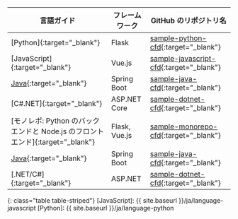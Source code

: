 | 言語ガイド                                                      | フレームワーク       | GitHub のリポジトリ名                              |
| ---------------------------------------------------------- | ------------- | ------------------------------------------- |
| [Python]{:target="_blank"}                                 | Flask         | [sample-python-cfd][]{:target="_blank"}     |
| [JavaScript]{:target="_blank"}                             | Vue.js        | [sample-javascript-cfd][]{:target="_blank"} |
| [Java][]{:target="_blank"}                                 | Spring Boot   | [sample-java-cfd][]{:target="_blank"}       |
| [C#.NET]{:target="_blank"}                                 | ASP.NET Core  | [sample-dotnet-cfd][]{:target="_blank"}     |
| [モノレポ: Python のバックエンドと Node.js のフロントエンド]{:target="_blank"} | Flask, Vue.js | [sample-monorepo-cfd][]{:target="_blank"}   |
| [Java][]{:target="_blank"}                                 | Spring Boot   | [sample-java-cfd][]{:target="_blank"}       |
| [.NET/C#]{:target="_blank"}                                | ASP.NET       | [sample-dotnet-cfd][]{:target="_blank"}     |
{: class="table table-striped"}
[JavaScript]: {{ site.baseurl }}/ja/language-javascript [Python]: {{ site.baseurl }}/ja/language-python

[Java]: https://github.com/CircleCI-Public/sample-java-cfd/blob/main/README.MD

[sample-python-cfd]: https://github.com/CircleCI-Public/sample-python-cfd
[sample-javascript-cfd]: https://github.com/CircleCI-Public/sample-javascript-cfd
[sample-monorepo-cfd]: https://github.com/CircleCI-Public/sample-monorepo-cfd
[sample-java-cfd]: https://github.com/CircleCI-Public/sample-java-cfd
[sample-dotnet-cfd]: https://github.com/CircleCI-Public/sample-dotnet-cfd
